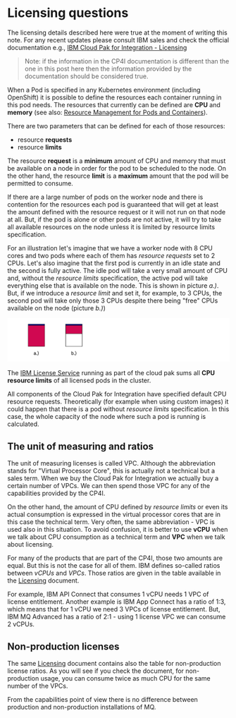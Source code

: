 
# Licensing questions


The licensing details described here were true at the moment of writing this note. For any recent updates please consult IBM sales and check the official documentation e.g., [IBM Cloud Pak for Integration - Licensing](https://www.ibm.com/docs/en/cloud-paks/cp-integration/2022.4?topic=planning-licensing)

>Note: if the information in the CP4I documentation is different than the one in this post here then the information provided by the documentation should be considered true.

When a Pod is specified in any Kubernetes environment (including OpenShift) it is possible to define the resources each container running in this pod needs. The resources that currently can be defined are **CPU** and **memory** (see also: [Resource Management for Pods and Containers](https://kubernetes.io/docs/concepts/configuration/manage-resources-containers/)).

There are two parameters that can be defined for each of those resources:
- resource **requests**
- resource **limits**

The resource **request** is a **minimum** amount of CPU and memory that must be available on a node in order for the pod to be scheduled to the node. On the other hand, the resource **limit** is a **maximum** amount that the pod will be permitted to consume. 

If there are a large number of pods on the worker node and there is contention for the resources each pod is guaranteed that will get at least the amount defined with the resource request or it will not run on that node at all. But, if the pod is alone or other pods are not active, it will try to take all available resources on the node unless it is limited by resource limits specification. 

For an illustration let's imagine that we have a worker node with 8 CPU cores and two pods where each of them has *resource requests* set to 2 CPUs. Let's also imagine that the first pod is currently in an idle state and the second is fully active. The idle pod will take a very small amount of CPU and, without the *resource limits* specification, the active pod will take everything else that is available on the node. This is shown in picture *a.)*. But, if we introduce a *resource limit* and set it, for example, to 3 CPUs, the second pod will take only those 3 CPUs despite there being "free" CPUs available on the node (picture *b.)*)

<img width="650" src="images/Snip20221230_31.png">

The [IBM License Service](https://www.ibm.com/docs/en/cloud-paks/cp-integration/2022.4?topic=service-license) running as part of the cloud pak sums all **CPU resource limits** of all licensed pods in the cluster. 

All components of the Cloud Pak for Integration have specified default CPU resource requests. Theoretically (for example when using custom images) it could happen that there is a pod without *resource limits* specification. In this case, the whole capacity of the node where such a pod is running is calculated. 


## The unit of measuring and ratios

The unit of measuring licenses is called VPC. Although the abbreviation stands for "Virtual Processor Core", this is actually not a technical but a sales term. When we buy the Cloud Pak for Integration we actually buy a certain number of VPCs. We can then spend those VPC for any of the capabilities provided by the CP4I.

On the other hand, the amount of CPU defined by *resource limits* or even its actual consumption is expressed in the virtual processor cores that are in this case the technical term. Very often, the same abbreviation - VPC is used also in this situation. To avoid confusion, it is better to use **vCPU** when we talk about CPU consumption as a technical term and **VPC** when we talk about licensing. 

For many of the products that are part of the CP4I, those two amounts are equal. But this is not the case for all of them. IBM defines so-called ratios between *vCPUs* and *VPCs*. Those ratios are given in the table available in the [Licensing](https://www.ibm.com/docs/en/cloud-paks/cp-integration/2022.4?topic=planning-licensing) document.  

For example, IBM API Connect that consumes 1 vCPU needs 1 VPC of license entitlement. Another example is IBM App Connect has a ratio of 1:3, which means that for 1 vCPU we need 3 VPCs of license entitlement. But, IBM MQ Advanced has a ratio of 2:1 - using 1 license VPC we can consume 2 vCPUs.   


## Non-production licenses

The same [Licensing](https://www.ibm.com/docs/en/cloud-paks/cp-integration/2022.4?topic=planning-licensing) document contains also the table for non-production license ratios. As you will see if you check the document, for non-production usage, you can consume twice as much CPU for the same number of the VPCs.

From the capabilities point of view there is no difference between production and non-production installations of MQ.








